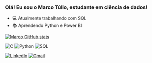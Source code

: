 ### Olá! Eu sou o Marco Túlio, estudante em ciência de dados!


- 💻 Atualmente trabalhando com SQL
- 📚 Aprendendo Python e Power BI

[![Marco GitHub stats](https://github-readme-stats.vercel.app/api?username=mtuliodev&theme=transparent)](https://github.com/mtuliodev/github-readme-stats)

![C](https://img.icons8.com/color/48/000000/c-programming.png)
![Python](https://img.icons8.com/color/48/000000/python.png)
![SQL](https://img.icons8.com/color/48/000000/sql.png)


[![LinkedIn](https://img.shields.io/badge/LinkedIn-blue?logo=linkedin&style=flat-square)](https://www.linkedin.com/in/marco-tulio-sousa-a40a2a203/)
[![Gmail](https://img.shields.io/badge/Gmail-D48E31?logo=gmail&style=flat-square&logoColor=white)](mailto:mtulio0906l@gmail.com)


